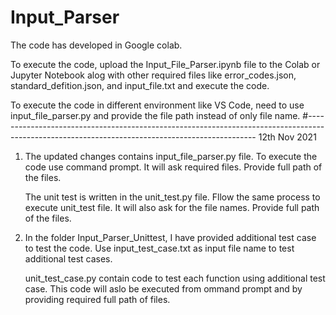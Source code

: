 # Input_Parser
 

The code has developed in Google colab.

To execute the code, upload the Input_File_Parser.ipynb file to the Colab or Jupyter Notebook alog with other required files like error_codes.json, standard_defition.json, and input_file.txt and execute the code.

To execute the code in different environment like VS Code, need to use input_file_parser.py and provide the file path instead of only file name.
#-----------------------------------------------------------------------------------------------------------------------------------------------
12th Nov 2021

1) The updated changes contains input_file_parser.py file. 
   To execute the code use command prompt. It will ask required files. Provide full path of the files.
   
   The unit test is written in the unit_test.py file. Fllow the same process to execute unit_test file.
   It will also ask for the file names. Provide full path of the files.
   
2) In the folder Input_Parser_Unittest, I have provided additional test case to test the code.
   Use input_test_case.txt as input file name to test additional test cases.
   
   unit_test_case.py contain code to test each function using additional test case.
   This code will aslo be executed from ommand prompt and by providing required full path of files.
   
